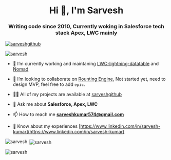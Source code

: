 <h1 align="center">Hi 👋, I'm Sarvesh</h1>
<h3 align="center">Writing code since 2010, Currently woking in Salesforce tech stack Apex, LWC mainly</h3>

<p align="left"> <a href="https://github.com/ryo-ma/github-profile-trophy"><img src="https://github-profile-trophy.vercel.app/?username=sarveshgithub" alt="sarveshgithub" /></a> </p>

<p align="left"> <a href="https://twitter.com/sarvesh201" target="blank"><img src="https://img.shields.io/twitter/follow/sarvesh201?logo=twitter&style=for-the-badge" alt="sarvesh" /></a> </p>

- 🔭 I’m currently working and maintaning [LWC-lightning-datatable](https://github.com/Sarveshgithub/sfdc-lwc-lightning-datatable) and [Nomad](https://github.com/Sarveshgithub/Nomad)

- 👯 I’m looking to collaborate on [Rounting Engine](https://github.com/users/Sarveshgithub/projects/4), Not started yet, need to design MVP, feel free to add `epic`.

- 👨‍💻 All of my projects are available at [sarveshgithub](Https://github.com/sarveshgithub)

- 💬 Ask me about **Salesforce, Apex, LWC**

- 📫 How to reach me **sarveshkumar574@gmail.com**

- 📄 Know about my experiences [https://www.linkedin.com/in/sarvesh-kumar](https://www.linkedin.com/in/sarvesh-kumar)

<p><img align="left" src="https://github-readme-stats.vercel.app/api/top-langs?username=sarveshgithub&show_icons=true&locale=en&layout=compact" alt="sarvesh" /></p>
<p>&nbsp;<img align="center" src="https://github-readme-stats.vercel.app/api?username=sarveshgithub&show_icons=true&locale=en" alt="sarvesh" /></p>

<p><img align="center" src="https://github-readme-streak-stats.herokuapp.com/?user=sarveshgithub&" alt="sarvesh" /></p>

